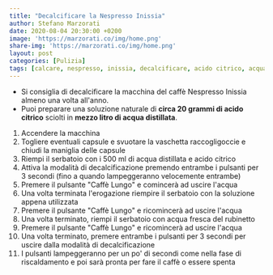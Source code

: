 ```yaml
---
title: "Decalcificare la Nespresso Inissia"
author: Stefano Marzorati
date: 2020-08-04 20:30:00 +0200
image: 'https://marzorati.co/img/home.png'
share-img: 'https://marzorati.co/img/home.png'
layout: post
categories: [Pulizia]
tags: [calcare, nespresso, inissia, decalcificare, acido citrico, acqua distillata, caffè]
---
```

  - Si consiglia di decalcificare la macchina del caffè Nespresso Inissia almeno una volta all'anno.   
  - Puoi preparare una soluzione naturale di **circa 20 grammi di acido citrico** sciolti in **mezzo litro di acqua distillata**.   

1.  Accendere la macchina   
2.  Togliere eventuali capsule e svuotare la vaschetta raccogligoccie e chiudi la maniglia delle capsule   
3.  Riempi il serbatoio con i 500 ml di acqua distillata e acido citrico    
4.  Attiva la modalità di decalcificazione premendo entrambe i pulsanti per 3 secondi (fino a quando lampeggeranno velocemente entrambe)   
5.  Premere il pulsante "Caffè Lungo" e comincerà ad uscire l'acqua   
6.  Una volta terminata l'erogazione riempire il serbatoio con la soluzione appena utilizzata   
7.  Premere il pulsante "Caffè Lungo" e ricomincerà ad uscire l'acqua   
8.  Una volta terminato, riempi il serbatoio con acqua fresca del rubinetto   
9.  Premere il pulsante "Caffè Lungo" e ricomincerà ad uscire l'acqua   
10.  Una volta terminato, premere entrambe i pulsanti per 3 secondi per uscire dalla modalità di decalcificazione   
11.  I pulsanti lampeggeranno per un po' di secondi come nella fase di riscaldamento e poi sarà pronta per fare il caffè o essere spenta   